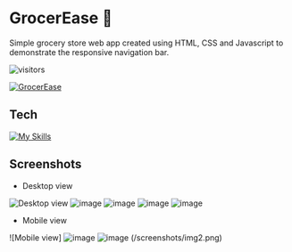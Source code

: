 # GrocerEase 🛒  

Simple grocery store web app created using HTML, CSS and Javascript to demonstrate the responsive navigation bar.  


![visitors](https://visitor-badge.glitch.me/badge?page_id=sahil-sagwekar2652.sahil-sagwekar2652&left_color=blue&right_color=red)

[![GrocerEase](https://github-readme-stats.vercel.app/api/pin/?username=Shubham185y&repo=GrocerEase&theme=dark)](https://github.com/Shubham185y/GrocerEase)<br/>


## Tech
[![My Skills](https://skillicons.dev/icons?i=html,css,js,github&perline=4)](https://skillicons.dev)

## Screenshots
* Desktop view  

![Desktop view]()
![image](https://user-images.githubusercontent.com/100077254/230788942-512886e5-d7ef-4935-b451-5d2af7f1a8c4.png)
![image](https://user-images.githubusercontent.com/100077254/230788948-f0eaf44c-3791-409e-93ed-d581863fa271.png)
![image](https://user-images.githubusercontent.com/100077254/230788949-94cacebc-8087-4602-ae19-5439f239664f.png)
![image](https://user-images.githubusercontent.com/100077254/230788930-f5ae07b2-7697-4475-88cd-f2502d900bf2.png)

* Mobile view  

![Mobile view]
![image](https://user-images.githubusercontent.com/100077254/230789004-1aaf9555-4f19-4b23-98ac-a044b86e31b0.png)
![image](https://user-images.githubusercontent.com/100077254/230789005-843cbb8f-10fa-4bc9-9086-7251282d8713.png)
(/screenshots/img2.png)
